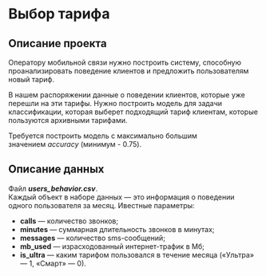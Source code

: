 # Выбор тарифа
## Описание проекта

Оператору мобильной связи нужно построить систему, способную проанализировать поведение клиентов и предложить пользователям новый тариф.

В нашем распоряжении данные о поведении клиентов, которые уже перешли на эти тарифы. Нужно построить модель для задачи классификации, которая выберет подходящий тариф клиентам, которые пользуются архивными тарифами.

Требуется построить модель с максимально большим значением _accuracy_ (минимум - 0.75).

## Описание данных

Файл ___users_behavior.csv___.    
Каждый объект в наборе данных — это информация о поведении одного пользователя за месяц. Ивестные параметры:
- __сalls__ — количество звонков;
- __minutes__ — суммарная длительность звонков в минутах;
- __messages__ — количество sms-сообщений;
- __mb_used__ — израсходованный интернет-трафик в Мб;
- __is_ultra__ — каким тарифом пользовался в течение месяца («Ультра» — 1, «Смарт» — 0).
